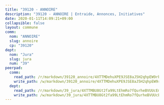 ```yaml
---
title: "39120 - ANNOIRE"
description: "39120 - ANNOIRE | Entraide, Annonces, Initiatives"
date: 2020-01-11T14:09:21+09:00
collapsible: false
layout: commune
comm:
  nom: "ANNOIRE"
  slug: annoire
  cp: "39120"
dept:
  nom: "Jura"
  slug: jura
  num: "39"
peerpad:
  comm:
    read_path: /r/markdown/39120_annoire/4XTTMDehuXPE9JSE8aJ5H2qhpEW9rbt9RcpfW4TKgvXNww5az
    write_path: /w/markdown/39120_annoire/4XTTMDehuXPE9JSE8aJ5H2qhpEW9rbt9RcpfW4TKgvXNww5az-K3TgTtwHub92Zr1iWhqjhE7nGFVvw7t3Rwcr7hPhpqcapJFk4BHSy1dmd2CLRcfH8NnnSkC4m3vYRRsm7471ifd7R3UWqnQoPrBLKPs8qyYCLfriYdzZpcJX68NvyB3NbBcuz8ta
  dept:
    read_path: /r/markdown/39_jura/4XTTMBU8Gt2fa99LtEhmRo7fQurheBVUUcEmcUcrj82YN8mg7
    write_path: /w/markdown/39_jura/4XTTMBU8Gt2fa99LtEhmRo7fQurheBVUUcEmcUcrj82YN8mg7-K3TgTcNZmu4vnNMaCfgcL8UVTLrMMzc995tkrcbQnJrz2QJUTFFzY77q7ECMK21XeFnonjpMWqFzgVngXjdq8HzYe3HRbuYXbvX8ofWBv48UvWuvbrbp8aQGQQcfezWASxj7orH1
---
```


